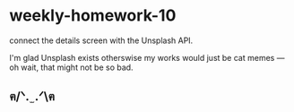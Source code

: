 # weekly-homework-10

connect the details screen with the Unsplash API.

I'm glad Unsplash exists otherswise my works would just be cat memes — oh wait, that might not be so bad.

## ฅ/ᐠ. ̫ .ᐟ\ฅ
